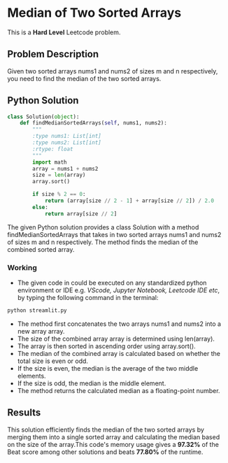 # Median of Two Sorted Arrays
This is a **Hard Level** Leetcode problem.
## Problem Description
Given two sorted arrays nums1 and nums2 of sizes m and n respectively, you need to find the median of the two sorted arrays.

## Python Solution
```py
class Solution(object):
    def findMedianSortedArrays(self, nums1, nums2):
        """
        :type nums1: List[int]
        :type nums2: List[int]
        :rtype: float
        """
        import math
        array = nums1 + nums2
        size = len(array)
        array.sort()

        if size % 2 == 0:
            return (array[size // 2 - 1] + array[size // 2]) / 2.0
        else:
            return array[size // 2]
```
The given Python solution provides a class Solution with a method findMedianSortedArrays that takes in two sorted arrays nums1 and nums2 of sizes m and n respectively. The method finds the median of the combined sorted array.
### Working
- The given code in could be executed on any standardized python environment or IDE e.g. *VScode, Jupyter Notebook, Leetcode IDE etc*, by typing the following command in the terminal:
```py
python streamlit.py
```
- The method first concatenates the two arrays nums1 and nums2 into a new array array.
- The size of the combined array array is determined using len(array).
- The array is then sorted in ascending order using array.sort().
- The median of the combined array is calculated based on whether the total size is even or odd.
- If the size is even, the median is the average of the two middle elements.
- If the size is odd, the median is the middle element.
- The method returns the calculated median as a floating-point number.
## Results
This solution efficiently finds the median of the two sorted arrays by merging them into a single sorted array and calculating the median based on the size of the array.This code's memory usage gives a **97.32%** of the Beat score among other solutions and beats **77.80%** of the runtime.